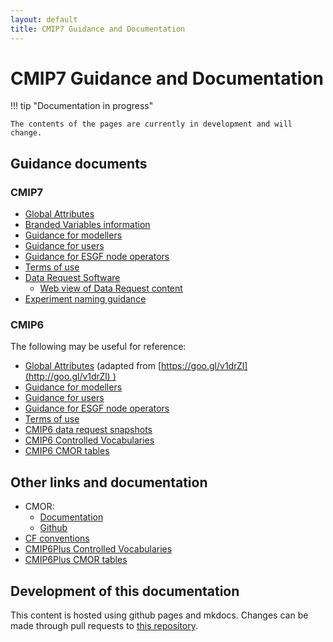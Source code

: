 ```yaml
---
layout: default
title: CMIP7 Guidance and Documentation
---
```


# CMIP7 Guidance and Documentation

!!! tip "Documentation in progress"

    The contents of the pages are currently in development and will change. 


## Guidance documents
### CMIP7
- [Global Attributes](CMIP7/global_attributes.md)
- [Branded Variables information](CMIP7/branded_variables.md)
- [Guidance for modellers](CMIP7/guidance_for_modellers.md)
- [Guidance for users](CMIP7/guidance_for_users.md)
- [Guidance for ESGF node operators](CMIP7/guidance_for_esgf.md)
- [Terms of use](CMIP7/terms_of_use.md)
- [Data Request Software](https://github.com/CMIP-Data-Request/CMIP7_DReq_Software)
    - [Web view of Data Request content ](https://cmip-data-request.github.io/cmip7-dreq-webview/) 
- [Experiment naming guidance](https://zenodo.org/records/14929769)

### CMIP6

The following may be useful for reference:

- [Global Attributes](CMIP6/global_attributes.md) (adapted from [https://goo.gl/v1drZl](http://goo.gl/v1drZl) )
- [Guidance for modellers](CMIP6/guidance_for_modellers.md)
- [Guidance for users](CMIP6/guidance_for_users.md)
- [Guidance for ESGF node operators](CMIP6/guidance_for_esgf.md)
- [Terms of use](CMIP6/terms_of_use.md)
- [CMIP6 data request snapshots](https://github.com/cmip6dr/data_request_snapshots)
- [CMIP6 Controlled Vocabularies](https://github.com/WCRP-CMIP/CMIP6_CVs)
- [CMIP6 CMOR tables](https://github.com/PCMDI/cmip6-cmor-tables/)

## Other links and documentation

- CMOR: 
    - [Documentation](https://cmor.llnl.gov/) 
    - [Github](https://github.com/PCMDI/CMOR)
- [CF conventions](https://cfconventions.org/)
- [CMIP6Plus Controlled Vocabularies](https://github.com/WCRP-CMIP/CMIP6Plus_CVs)
- [CMIP6Plus CMOR tables](https://github.com/PCMDI/mip-cmor-tables)

## Development of this documentation

This content is hosted using github pages and mkdocs. Changes can be made through pull requests to [this repository](https://github.com/WCRP-CMIP/cmip7-guidance).
